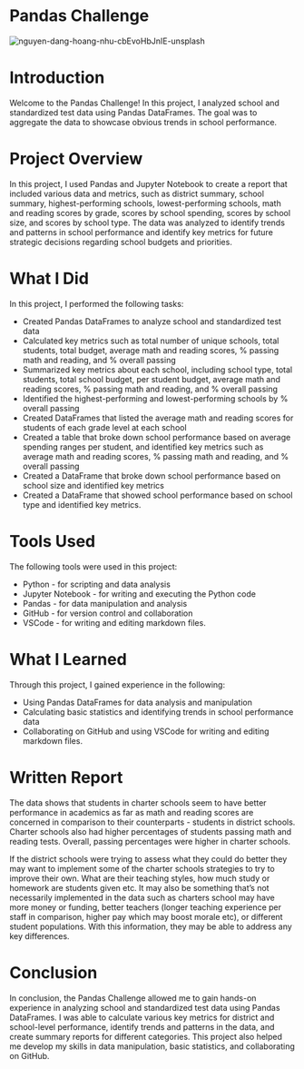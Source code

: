 # Pandas Challenge
![nguyen-dang-hoang-nhu-cbEvoHbJnIE-unsplash](https://user-images.githubusercontent.com/52866379/237007712-1acb0602-15c6-4594-9d90-d64e99199546.jpg)

# Introduction
Welcome to the Pandas Challenge! In this project, I analyzed school and standardized test data using Pandas DataFrames. The goal was to aggregate the data to showcase obvious trends in school performance.

# Project Overview
In this project, I used Pandas and Jupyter Notebook to create a report that included various data and metrics, such as district summary, school summary, highest-performing schools, lowest-performing schools, math and reading scores by grade, scores by school spending, scores by school size, and scores by school type. The data was analyzed to identify trends and patterns in school performance and identify key metrics for future strategic decisions regarding school budgets and priorities.

# What I Did
In this project, I performed the following tasks:

* Created Pandas DataFrames to analyze school and standardized test data
* Calculated key metrics such as total number of unique schools, total students, total budget, average math and reading scores, % passing math and reading, and % overall passing
* Summarized key metrics about each school, including school type, total students, total school budget, per student budget, average math and reading scores, % passing math and reading, and % overall passing
* Identified the highest-performing and lowest-performing schools by % overall passing
* Created DataFrames that listed the average math and reading scores for students of each grade level at each school
* Created a table that broke down school performance based on average spending ranges per student, and identified key metrics such as average math and reading scores, % passing math and reading, and % overall passing
* Created a DataFrame that broke down school performance based on school size and identified key metrics
* Created a DataFrame that showed school performance based on school type and identified key metrics.

# Tools Used
The following tools were used in this project:

* Python - for scripting and data analysis
* Jupyter Notebook - for writing and executing the Python code
* Pandas - for data manipulation and analysis
* GitHub - for version control and collaboration
* VSCode - for writing and editing markdown files.

# What I Learned
Through this project, I gained experience in the following:
* Using Pandas DataFrames for data analysis and manipulation
* Calculating basic statistics and identifying trends in school performance data
* Collaborating on GitHub and using VSCode for writing and editing markdown files.

# Written Report
The data shows that students in charter schools seem to have better performance in academics as far as math and reading scores are concerned in comparison to their counterparts - students in district schools. Charter schools also had higher percentages of students passing math and reading tests. Overall, passing percentages were higher in charter schools. 

If the district schools were trying to assess what they could do better they may want to implement some of the charter schools strategies to try to improve their own. What are their teaching styles, how much study or homework are students given etc. It may also be something that’s not necessarily implemented in the data such as charters school may have more money or funding, better teachers (longer teaching experience per staff in comparison, higher pay which may boost morale etc), or different student populations. With this information, they may be able to address any key differences.

# Conclusion
In conclusion, the Pandas Challenge allowed me to gain hands-on experience in analyzing school and standardized test data using Pandas DataFrames. I was able to calculate various key metrics for district and school-level performance, identify trends and patterns in the data, and create summary reports for different categories. This project also helped me develop my skills in data manipulation, basic statistics, and collaborating on GitHub.
